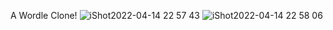 A Wordle Clone!
![iShot2022-04-14 22 57 43](https://user-images.githubusercontent.com/78251524/163418008-ff4f9c90-3b90-43a3-a88e-3f41d8f61609.png)
![iShot2022-04-14 22 58 06](https://user-images.githubusercontent.com/78251524/163418017-a7ead4dc-8d58-4bfb-ba08-09911b4d7fac.png)
